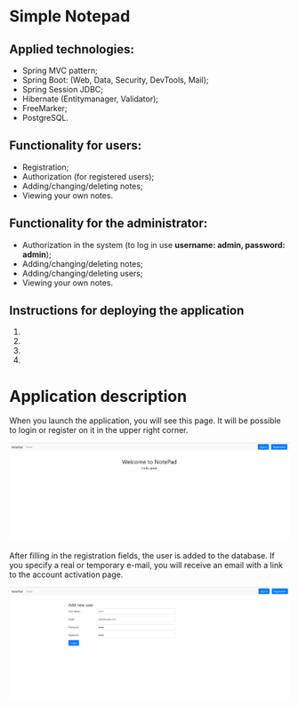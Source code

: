 # Simple Notepad

## Applied technologies:
- Spring MVC pattern;
- Spring Boot: (Web, Data, Security, DevTools, Mail);
- Spring Session JDBC;
- Hibernate (Entitymanager, Validator);
- FreeMarker;
- PostgreSQL.

## Functionality for users:
- Registration;
- Authorization (for registered users);
- Adding/changing/deleting notes;
- Viewing your own notes.

## Functionality for the administrator: 
- Authorization in the system (to log in use __username: admin, password: admin__);
- Adding/changing/deleting notes;
- Adding/changing/deleting users;
- Viewing your own notes.

## Instructions for deploying the application
1. 
2. 
3. 
4.

# Application description
When you launch the application, you will see this page. It will be possible to login or register on it in the upper right corner.

![Image alt](https://github.com/Mercur1y/notepad/blob/main/images/welcome.png)

After filling in the registration fields, the user is added to the database. If you specify a real or temporary e-mail, you will receive an email with a link to the account activation page.

![Image alt](https://github.com/Mercur1y/notepad/blob/main/images/registration.png)


